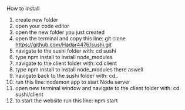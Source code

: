 How to install

1. create new folder
2. open your code editor
3. open the new folder you just created
4. open the terminal and copy this line: git clone https://github.com/Hadar4476/sushi.git
5. navigate to the sushi folder with: cd sushi
6. type npm install to install node_modules
7. navigate to the client folder with: cd client
8. type npm install to install node_modules there aswell
9. navigate back to the sushi folder with: cd..
10. run this line: nodemon app to start Node server
11. open new terminal window and navigate to the client folder with: cd sushi/client
12. to start the website run this line: npm start
